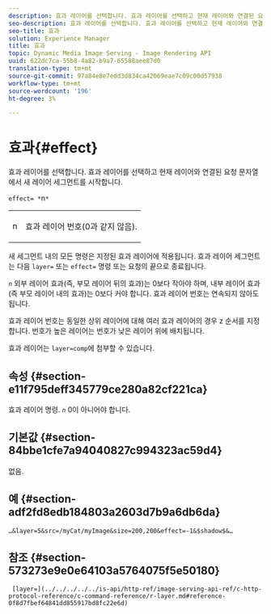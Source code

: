 ```yaml
---
description: 효과 레이어를 선택합니다. 효과 레이어를 선택하고 현재 레이어와 연결된 요청 문자열에서 새 레이어 세그먼트를 시작합니다.
seo-description: 효과 레이어를 선택합니다. 효과 레이어를 선택하고 현재 레이어와 연결된 요청 문자열에서 새 레이어 세그먼트를 시작합니다.
seo-title: 효과
solution: Experience Manager
title: 효과
topic: Dynamic Media Image Serving - Image Rendering API
uuid: 622dc7ca-55b8-4a82-b9a7-65588aee87d0
translation-type: tm+mt
source-git-commit: 97a84e8e7edd3d834ca42069eae7c09c00d57938
workflow-type: tm+mt
source-wordcount: '196'
ht-degree: 3%

---
```



# 효과{#effect}

효과 레이어를 선택합니다. 효과 레이어를 선택하고 현재 레이어와 연결된 요청 문자열에서 새 레이어 세그먼트를 시작합니다.

`effect= *`n`*`

<table id="simpletable_C48DABF486604D2B9F3CBC1CD01AC76D"> 
 <tr class="strow"> 
  <td class="stentry"> <p><span class="codeph"> <span class="varname"> n</span></span> </p> </td> 
  <td class="stentry"> <p>효과 레이어 번호(0과 같지 않음). </p></td> 
 </tr> 
</table>

새 세그먼트 내의 모든 명령은 지정된 효과 레이어에 적용됩니다. 효과 레이어 세그먼트는 다음 `layer=` 또는 `effect=` 명령 또는 요청의 끝으로 종료됩니다.

*`n`* 외부 레이어 효과(즉, 부모 레이어 뒤의 효과)는 0보다 작아야 하며, 내부 레이어 효과(즉 부모 레이어 내의 효과)는 0보다 커야 합니다. 효과 레이어 번호는 연속되지 않아도 됩니다.

효과 레이어 번호는 동일한 상위 레이어에 대해 여러 효과 레이어의 경우 z 순서를 지정합니다. 번호가 높은 레이어는 번호가 낮은 레이어 위에 배치됩니다.

효과 레이어는 `layer=comp`에 첨부할 수 있습니다.

## 속성 {#section-e11f795deff345779ce280a82cf221ca}

효과 레이어 명령. *`n`* 0이 아니어야 합니다.

## 기본값 {#section-84bbe1cfe7a94040827c994323ac59d4}

없음.

## 예 {#section-adf2fd8edb184803a2603d7b9a6db6da}

`…&layer=5&src=/myCat/myImage&size=200,200&effect=-1&$shadow$&…`

## 참조 {#section-573273e9e0e64103a5764075f5e50180}

` [layer=](../../../../../is-api/http-ref/image-serving-api-ref/c-http-protocol-reference/c-command-reference/r-layer.md#reference-0f8d7fbef64841dd855917bd8fc22e6d)`
